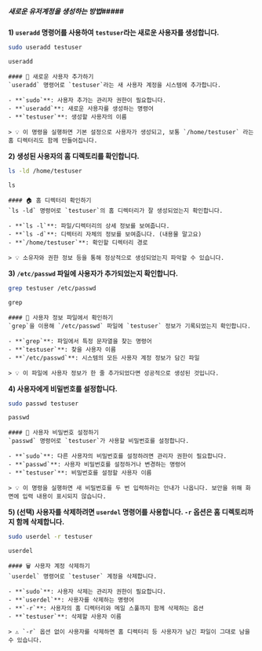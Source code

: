 ##### 새로운 유저계정을 생성하는 방법#####

**1) `useradd` 명령어를 사용하여 `testuser`라는 새로운 사용자를 생성합니다.**
```bash
sudo useradd testuser
```
```tech
useradd
```

```desc
#### 👤 새로운 사용자 추가하기
`useradd` 명령어로 `testuser`라는 새 사용자 계정을 시스템에 추가합니다.

- **`sudo`**: 사용자 추가는 관리자 권한이 필요합니다.
- **`useradd`**: 새로운 사용자를 생성하는 명령어
- **`testuser`**: 생성할 사용자의 이름

> 💡 이 명령을 실행하면 기본 설정으로 사용자가 생성되고, 보통 `/home/testuser` 라는 홈 디렉터리도 함께 만들어집니다.
```

**2) 생성된 사용자의 홈 디렉토리를 확인합니다.**
```bash
ls -ld /home/testuser
```
```tech
ls
```

```desc
#### 🏠 홈 디렉터리 확인하기
`ls -ld` 명령어로 `testuser`의 홈 디렉터리가 잘 생성되었는지 확인합니다.

- **`ls -l`**: 파일/디렉터리의 상세 정보를 보여줍니다.
- **`ls -d`**: 디렉터리 자체의 정보를 보여줍니다. (내용물 말고요)
- **`/home/testuser`**: 확인할 디렉터리 경로

> 💡 소유자와 권한 정보 등을 통해 정상적으로 생성되었는지 파악할 수 있습니다.
```

**3) `/etc/passwd` 파일에 사용자가 추가되었는지 확인합니다.**
```bash
grep testuser /etc/passwd
```
```tech
grep
```

```desc
#### 📖 사용자 정보 파일에서 확인하기
`grep`을 이용해 `/etc/passwd` 파일에 `testuser` 정보가 기록되었는지 확인합니다.

- **`grep`**: 파일에서 특정 문자열을 찾는 명령어
- **`testuser`**: 찾을 사용자 이름
- **`/etc/passwd`**: 시스템의 모든 사용자 계정 정보가 담긴 파일

> 💡 이 파일에 사용자 정보가 한 줄 추가되었다면 성공적으로 생성된 것입니다.
```

**4) 사용자에게 비밀번호를 설정합니다.**
```bash
sudo passwd testuser
```
```tech
passwd
```

```desc
#### 🔑 사용자 비밀번호 설정하기
`passwd` 명령어로 `testuser`가 사용할 비밀번호를 설정합니다.

- **`sudo`**: 다른 사용자의 비밀번호를 설정하려면 관리자 권한이 필요합니다.
- **`passwd`**: 사용자 비밀번호를 설정하거나 변경하는 명령어
- **`testuser`**: 비밀번호를 설정할 사용자 이름

> 💡 이 명령을 실행하면 새 비밀번호를 두 번 입력하라는 안내가 나옵니다. 보안을 위해 화면에 입력 내용이 표시되지 않습니다.
```

**5) (선택) 사용자를 삭제하려면 `userdel` 명령어를 사용합니다. `-r` 옵션은 홈 디렉토리까지 함께 삭제합니다.**
```bash
sudo userdel -r testuser
```
```tech
userdel
```

```desc
#### 🗑️ 사용자 계정 삭제하기
`userdel` 명령어로 `testuser` 계정을 삭제합니다.

- **`sudo`**: 사용자 삭제는 관리자 권한이 필요합니다.
- **`userdel`**: 사용자를 삭제하는 명령어
- **`-r`**: 사용자의 홈 디렉터리와 메일 스풀까지 함께 삭제하는 옵션
- **`testuser`**: 삭제할 사용자 이름

> ⚠️ `-r` 옵션 없이 사용자를 삭제하면 홈 디렉터리 등 사용자가 남긴 파일이 그대로 남을 수 있습니다.
```
